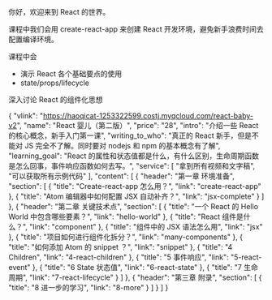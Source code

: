 你好，欢迎来到 React 的世界。

课程中我们会用 create-react-app 来创建 React 开发环境，避免新手浪费时间去配置编译环境。

课程中会

- 演示 React 各个基础要点的使用
- state/props/lifecycle


深入讨论 React 的组件化思想


{
  "vlink": "https://haoqicat-1253322599.costj.myqcloud.com/react-baby-v2",
  "name": "React 婴儿（第二版）",
  "price": "28",
  "intro": "介绍一些 React 的核心概念，新手入门第一课",
  "writing_to_who": "真正的 React 新手，但是不能对 JS 完全不了解。同时要对 nodejs 和 npm 的基本概念有了解",
  "learning_goal": "React 的属性和状态值都是什么，有什么区别，生命周期函数是怎么回事，事件响应函数如何去写。",
  "service": [
    "拿到所有视频和文字稿",
    "可以获取所有示例代码"
  ],
  "content": [
    {
      "header": "第一章 环境准备",
      "section": [
        {
          "title": "Create-react-app 怎么用？",
          "link": "create-react-app"
        },
        {
          "title": "Atom 编辑器中如何配置 JSX 自动补齐？",
          "link": "jsx-complete"
        }
      ]
    },
    {
      "header": "第二章 关键技术点",
      "section": [
        {
          "title": "一个 React 的 Hello World 中包含哪些要素？",
          "link": "hello-world"
        },
        {
          "title": "React 组件是什么？",
          "link": "component"
        },
        {
          "title": "组件中的 JSX 语法怎么用",
          "link": "jsx"
        },
        {
          "title": "项目如何进行组件化拆分？",
          "link": "many-components"
        },
        {
          "title": "如何添加 Atom 的 snippet ？",
          "link": "snippet"
        },
        {
          "title": "4 Children",
          "link": "4-react-children"
        },
        {
          "title": "5 事件响应",
          "link": "5-react-event"
        },
        {
          "title": "6 State 状态值",
          "link": "6-react-state"
        },
        {
          "title": "7 生命周期",
          "link": "7-react-lifecycle"
        }
      ]
    },
    {
      "header": "第三章 附录",
      "section": [
        {
          "title": "8 进一步的学习",
          "link": "8-more"
        }
      ]
    }
  ]
}
